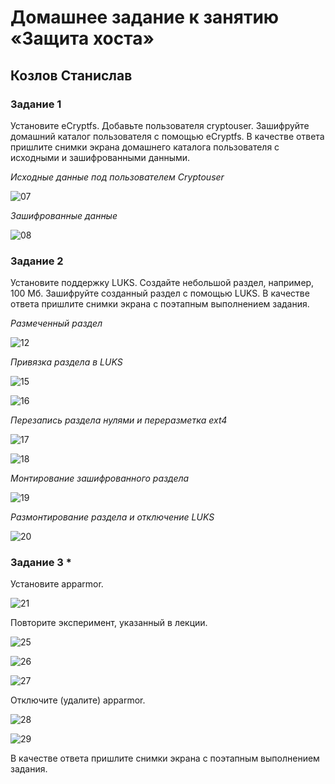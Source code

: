 # Домашнее задание к занятию «Защита хоста»

## Козлов Станислав

### Задание 1
Установите eCryptfs.
Добавьте пользователя cryptouser.
Зашифруйте домашний каталог пользователя с помощью eCryptfs.
В качестве ответа пришлите снимки экрана домашнего каталога пользователя с исходными и зашифрованными данными.

*Исходные данные под пользователем Cryptouser*

![07](https://github.com/stkv1/host-sec/assets/145263196/3ea0ea7a-0c4f-4753-b6a7-bc56a5dd5ed5)


*Зашифрованные данные*

![08](https://github.com/stkv1/host-sec/assets/145263196/2367d057-04ea-4395-b819-228ca0942e16)


### Задание 2
Установите поддержку LUKS.
Создайте небольшой раздел, например, 100 Мб.
Зашифруйте созданный раздел с помощью LUKS.
В качестве ответа пришлите снимки экрана с поэтапным выполнением задания.

*Размеченный раздел*

![12](https://github.com/stkv1/host-sec/assets/145263196/221c3920-cbd5-424b-8c5f-548606fc5365)


*Привязка раздела в LUKS*

![15](https://github.com/stkv1/host-sec/assets/145263196/3916155d-051d-4300-8139-af013461bdf2)

![16](https://github.com/stkv1/host-sec/assets/145263196/78c98d85-3ec3-4677-9d09-d9cc0cf8ffe9)



*Перезапись раздела нулями и переразметка ext4*

![17](https://github.com/stkv1/host-sec/assets/145263196/0a3609df-9ac5-4fac-bcab-693966633fc5)

![18](https://github.com/stkv1/host-sec/assets/145263196/66639483-1cd4-4016-899c-31fe3610db1d)

*Монтирование зашифрованного раздела*

![19](https://github.com/stkv1/host-sec/assets/145263196/9f310ba3-912b-4dcf-b8c9-0d538894dcf0)


*Размонтирование раздела и отключение LUKS*

![20](https://github.com/stkv1/host-sec/assets/145263196/8ae01811-9e15-4a2b-b6be-a5f7222ee879)




### Задание 3 *
Установите apparmor.

![21](https://github.com/stkv1/host-sec/assets/145263196/600f59ba-5fb0-4e8b-882c-86947052b7bc)

Повторите эксперимент, указанный в лекции.

![25](https://github.com/stkv1/host-sec/assets/145263196/a1421898-7338-4f6a-a5ba-53f88e000a36)

![26](https://github.com/stkv1/host-sec/assets/145263196/3d1f78e3-6d50-46c6-b53f-72e39f23fc95)

![27](https://github.com/stkv1/host-sec/assets/145263196/85e54a12-543f-4288-8ca6-a329ebf1fe5e)

Отключите (удалите) apparmor.

![28](https://github.com/stkv1/host-sec/assets/145263196/2b638c71-4acc-495e-9449-02f5cc1df993)

![29](https://github.com/stkv1/host-sec/assets/145263196/63fc9760-999c-408e-bff2-afa7fa13b81b)

В качестве ответа пришлите снимки экрана с поэтапным выполнением задания.


